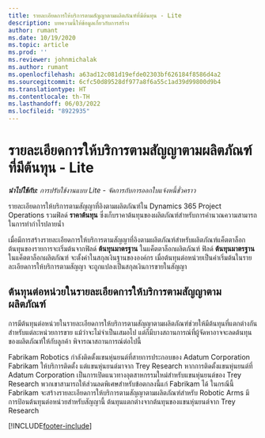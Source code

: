 ```yaml
---
title: รายละเอียดการให้บริการตามสัญญาตามผลิตภัณฑ์ที่มีต้นทุน - Lite
description: บทความนี้ให้ข้อมูลเกี่ยวกับการสร้าง
author: rumant
ms.date: 10/19/2020
ms.topic: article
ms.prod: ''
ms.reviewer: johnmichalak
ms.author: rumant
ms.openlocfilehash: a63ad12c081d19efde02303bf626184f8586d4a2
ms.sourcegitcommit: 6cfc50d89528df977a8f6a55c1ad39d99800d9b4
ms.translationtype: HT
ms.contentlocale: th-TH
ms.lasthandoff: 06/03/2022
ms.locfileid: "8922935"
---
```

# <a name="cost-product-based-contract-lines---lite"></a>รายละเอียดการให้บริการตามสัญญาตามผลิตภัณฑ์ที่มีต้นทุน - Lite

_**นำไปใช้กับ:** การปรับใช้งานแบบ Lite - จัดการกับการออกใบแจ้งหนี้ชั่วคราว_


รายละเอียดการให้บริการตามสัญญาที่อิงตามผลิตภัณฑ์ใน Dynamics 365 Project Operations รวมฟิลด์ **ราคาต้นทุน** ซึ่งเก็บราคาต้นทุนของผลิตภัณฑ์สำหรับการคำนวณความสามารถในการทำกำไรปลายน้ำ

เมื่อมีการสร้างรายละเอียดการให้บริการตามสัญญาที่อิงตามผลิตภัณฑ์สำหรับผลิตภัณฑ์แค็ตตาล็อก ต้นทุนของรายการจะเริ่มต้นจากฟิลด์ **ต้นทุนมาตรฐาน** ในแค็ตตาล็อกผลิตภัณฑ์ ฟิลด์ **ต้นทุนมาตรฐาน** ในแค็ตตาล็อกผลิตภัณฑ์ จะตั้งค่าในสกุลเงินฐานขององค์กร เมื่อต้นทุนต่อหน่วยเป็นค่าเริ่มต้นในรายละเอียดการให้บริการตามสัญญา จะถูกแปลงเป็นสกุลเงินการขายในสัญญา

## <a name="unit-cost-on-a-product-based-contract-line"></a>ต้นทุนต่อหน่วยในรายละเอียดการให้บริการตามสัญญาตามผลิตภัณฑ์

การมีต้นทุนต่อหน่วยในรายละเอียดการให้บริการตามสัญญาตามผลิตภัณฑ์ช่วยให้มีต้นทุนที่แตกต่างกันสำหรับแต่ละหน่วยการขาย แม้ว่าจะไม่จำเป็นเสมอไป แต่ก็มีบางสถานการณ์ที่ผู้จัดหาอาจจะลดต้นทุนของผลิตภัณฑ์ให้กับลูกค้า พิจารณาสถานการณ์ต่อไปนี้

Fabrikam Robotics กำลังติดตั้งแขนหุ่นยนต์ที่สายการประกอบของ Adatum Corporation Fabrikam ให้บริการติดตั้ง แต่แขนหุ่นยนต์มาจาก Trey Research หากการติดตั้งแขนหุ่นยนต์ที่ Adatum Corporation เป็นการเปิดแนวทางอุตสาหกรรมใหม่สำหรับแขนหุ่นยนต์ของ Trey Research พวกเขาสามารถให้ส่วนลดพิเศษสำหรับข้อตกลงนี้แก่ Fabrikam ได้ ในกรณีนี้ Fabrikam จะสร้างรายละเอียดการให้บริการตามสัญญาตามผลิตภัณฑ์สำหรับ Robotic Arms มีการป้อนต้นทุนต่อหน่วยสำหรับสัญญานี้ ต้นทุนแตกต่างจากต้นทุนของแขนหุ่นยนต์จาก Trey Research


[!INCLUDE[footer-include](../../includes/footer-banner.md)]